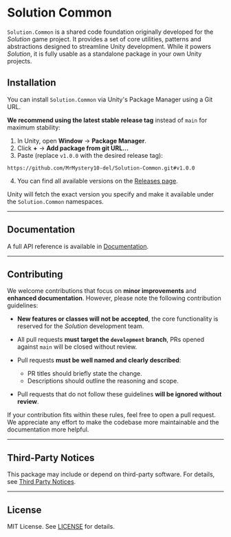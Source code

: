 # Solution Common

`Solution.Common` is a shared code foundation originally developed for the *Solution* game project.
It provides a set of core utilities, patterns and abstractions designed to streamline Unity development.
While it powers *Solution*, it is fully usable as a standalone package in your own Unity projects.

## Installation

You can install `Solution.Common` via Unity's Package Manager using a Git URL.

**We recommend using the latest stable release tag** instead of `main` for maximum stability:

1. In Unity, open **Window** -> **Package Manager**.
2. Click **+** -> **Add package from git URL...**
3. Paste (replace `v1.0.0` with the desired release tag):

```
https://github.com/MrMystery10-del/Solution-Common.git#v1.0.0
```

4. You can find all available versions on the [Releases page](https://github.com/MrMystery10-del/Solution-Common/releases).

Unity will fetch the exact version you specify and make it available under the `Solution.Common` namespaces.

---

## Documentation

A full API reference is available in [Documentation](Documentation~/Common.md).

---

## Contributing

We welcome contributions that focus on **minor improvements** and **enhanced documentation**.
However, please note the following contribution guidelines:

* **New features or classes will not be accepted**, the core functionality is reserved for the *Solution* development team.
* All pull requests **must target the `development` branch**, PRs opened against `main` will be closed without review.
* Pull requests **must be well named and clearly described**:

  * PR titles should briefly state the change.
  * Descriptions should outline the reasoning and scope.
* Pull requests that do not follow these guidelines **will be ignored without review**.

If your contribution fits within these rules, feel free to open a pull request.
We appreciate any effort to make the codebase more maintainable and the documentation more helpful.

---

## Third-Party Notices
This package may include or depend on third-party software.
For details, see [Third Party Notices](/Third%20Party%20Notices.md).

---

## License

MIT License. See [LICENSE](LICENSE.md) for details.
